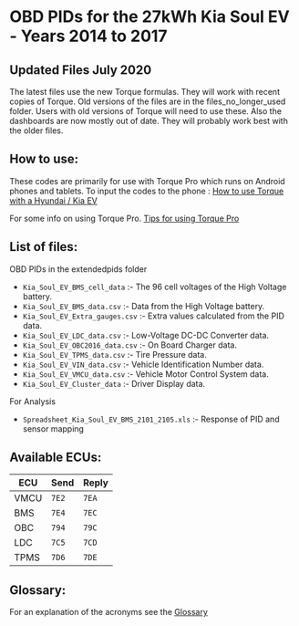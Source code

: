 # OBD PIDs for the 27kWh Kia Soul EV - Years 2014 to 2017

## Updated Files July 2020
The latest files use the new Torque formulas. They will work with recent copies of Torque.
Old versions of the files are in the files_no_longer_used folder.
Users with old versions of Torque will need to use these.
Also the dashboards are now mostly out of date. They will probably work best with the older files.

## How to use:

These codes are primarily for use with Torque Pro which runs on Android phones and tablets.
To input the codes to the phone : [How to use Torque with a Hyundai / Kia EV](https://jejusoul.github.io/OBD-PIDs-for-HKMC-EVs/)

For some info on using Torque Pro. [Tips for using Torque Pro](https://jejusoul.github.io/OBD-PIDs-for-HKMC-EVs/tips.html)

## List of files: 

OBD PIDs in the extendedpids folder

- `Kia_Soul_EV_BMS_cell_data` :- The 96 cell voltages of the High Voltage battery.
- `Kia_Soul_EV_BMS_data.csv` :- Data from the High Voltage battery.
- `Kia_Soul_EV_Extra_gauges.csv` :- Extra values calculated from the PID data.
- `Kia_Soul_EV_LDC_data.csv` :- Low-Voltage DC-DC Converter data.
- `Kia_Soul_EV_OBC2016_data.csv` :- On Board Charger data.
- `Kia_Soul_EV_TPMS_data.csv` :- Tire Pressure data.
- `Kia_Soul_EV_VIN_data.csv` :- Vehicle Identification Number data.
- `Kia_Soul_EV_VMCU_data.csv` :- Vehicle Motor Control System data.
- `Kia_Soul_EV_Cluster_data` :- Driver Display data.


For Analysis
- `Spreadsheet_Kia_Soul_EV_BMS_2101_2105.xls` :- Response of PID and sensor mapping

## Available ECUs:

ECU  | Send  | Reply
---- | ----- | -----
VMCU | `7E2` | `7EA`
BMS  | `7E4` | `7EC`
OBC  | `794` | `79C`
LDC  | `7C5` | `7CD`
TPMS | `7D6` | `7DE`

## Glossary:

For an explanation of the acronyms see the [Glossary](https://jejusoul.github.io/OBD-PIDs-for-HKMC-EVs/glossary.html)
